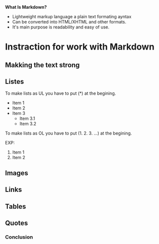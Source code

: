 __What Is Markdown?__

* Lightweight markup language a plain text formating ayntax
* Can be converted into HTML/XHTML and other formats.
* It's main purpose is readability and easy of use.

# Instraction for work with Markdown

## Makking the text strong 

## Listes 

To make lists as UL you have to put (*) at the begining.

* Item 1
* Item 2
* Item 3 
    * Item 3.1
    * Item 3.2

To make lists as OL you have to put (1. 2. 3. ...) at the begining.

EXP:

1. Item 1
2. Item 2 

## Images

## Links

## Tables 

## Quotes 

### Conclusion
 
